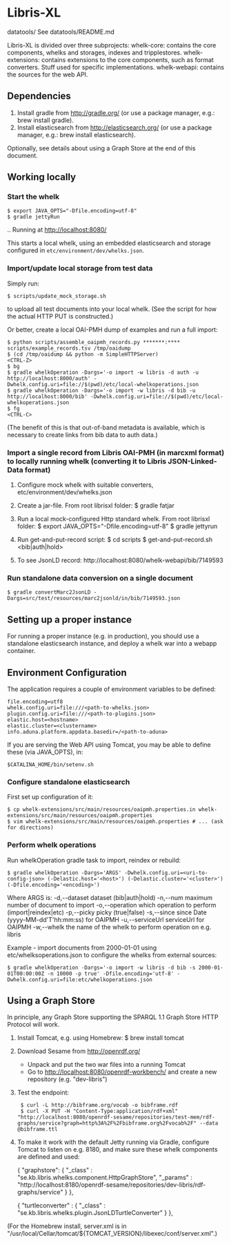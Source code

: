 # Libris-XL

datatools/
    See datatools/README.md

Libris-XL is divided over three subprojects:
    whelk-core:
        contains the core components, whelks and storages, indexes and tripplestores.
    whelk-extensions:
        contains extensions to the core components, such as format converters. Stuff used for specific implementations.
    whelk-webapi:
        contains the sources for the web API.

## Dependencies

1. Install gradle from <http://gradle.org/> (or use a package manager, e.g.: brew install gradle).
2. Install elasticsearch from <http://elasticsearch.org/> (or use a package manager, e.g.: brew install elasticsearch).

Optionally, see details about using a Graph Store at the end of this document.

## Working locally

### Start the whelk

    $ export JAVA_OPTS="-Dfile.encoding=utf-8"
    $ gradle jettyRun

.. Running at <http://localhost:8080/>

This starts a local whelk, using an embedded elasticsearch and storage configured in `etc/environment/dev/whelks.json`.

### Import/update local storage from test data

Simply run:

    $ scripts/update_mock_storage.sh

to upload all test documents into your local whelk. (See the script for how the actual HTTP PUT is constructed.)

Or better, create a local OAI-PMH dump of examples and run a full import:

    $ python scripts/assemble_oaipmh_records.py *******:**** scripts/example_records.tsv /tmp/oaidump
    $ (cd /tmp/oaidump && python -m SimpleHTTPServer)
    <CTRL-Z>
    $ bg
    $ gradle whelkOperation -Dargs='-o import -w libris -d auth -u http://localhost:8000/auth' -Dwhelk.config.uri=file://$(pwd)/etc/local-whelkoperations.json
    $ gradle whelkOperation -Dargs='-o import -w libris -d bib -u http://localhost:8000/bib' -Dwhelk.config.uri=file://$(pwd)/etc/local-whelkoperations.json
    $ fg
    <CTRL-C>

(The benefit of this is that out-of-band metadata is available, which is necessary to create links from bib data to auth data.)


### Import a single record from Libris OAI-PMH (in marcxml format) to locally running whelk (converting it to Libris JSON-Linked-Data format)

1. Configure mock whelk with suitable converters, etc/environment/dev/whelks.json

2. Create a jar-file. From root librisxl folder:
    $ gradle fatjar

3. Run a local mock-configured Http standard whelk. From root librisxl folder:
    $ export JAVA_OPTS="-Dfile.encoding=utf-8"
    $ gradle jettyrun

4. Run get-and-put-record script:
    $ cd scripts
    $ get-and-put-record.sh <bib|auth|hold> <id>

5. To see JsonLD record: http://localhost:8080/whelk-webapi/bib/7149593

### Run standalone data conversion on a single document

    $ gradle convertMarc2JsonLD -Dargs=src/test/resources/marc2jsonld/in/bib/7149593.json

## Setting up a proper instance

For running a proper instance (e.g. in production), you should use a standalone elasticsearch instance, and deploy a whelk war into a webapp container.

## Environment Configuration

The application requires a couple of environment variables to be defined:

    file.encoding=utf8
    whelk.config.uri=file:///<path-to-whelks.json>
    plugin.config.uri=file:///<path-to-plugins.json>
    elastic.host=<hostname>
    elastic.cluster=<clustername>
    info.aduna.platform.appdata.basedir=/<path-to-aduna>

If you are serving the Web API using Tomcat, you may be able to define these (via JAVA_OPTS), in:

    $CATALINA_HOME/bin/setenv.sh

### Configure standalone elasticsearch

First set up configuration of it:

    $ cp whelk-extensions/src/main/resources/oaipmh.properties.in whelk-extensions/src/main/resources/oaipmh.properties
    $ vim whelk-extensions/src/main/resources/oaipmh.properties # ... (ask for directions)

### Perform whelk operations

Run whelkOperation gradle task to import, reindex or rebuild:

    $ gradle whelkOperation -Dargs='ARGS' -Dwhelk.config.uri=<uri-to-config-json> (-Delastic.host='<host>') (-Delastic.cluster='<cluster>') (-Dfile.encoding='<encoding>')
   
   Where ARGS is:
     -d,--dataset <arg>      dataset (bib|auth|hold)
     -n,--num <arg>          maximum number of document to import
     -o,--operation <arg>    which operation to perform (import|reindex|etc)
     -p,--picky <arg>        picky (true|false)
     -s,--since <arg>        since Date (yyyy-MM-dd'T'hh:mm:ss) for OAIPMH
     -u,--serviceUrl <URL>   serviceUrl for OAIPMH
     -w,--whelk <arg>        the name of the whelk to perform operation on
                             e.g. libris

Example - import documents from 2000-01-01 using etc/whelksoperations.json to configure the whelks from external sources:

    $ gradle whelkOperation -Dargs='-o import -w libris -d bib -s 2000-01-01T00:00:00Z -n 10000 -p true' -Dfile.encoding='utf-8' -Dwhelk.config.uri=file:etc/whelkoperations.json

## Using a Graph Store

In principle, any Graph Store supporting the SPARQL 1.1 Graph Store HTTP Protocol will work.

1. Install Tomcat, e.g. using Homebrew:
    $ brew install tomcat

2. Download Sesame from <http://openrdf.org/>
    - Unpack and put the two war files into a running Tomcat
    - Go to <http://localhost:8080/openrdf-workbench/> and create a new repository (e.g. "dev-libris")

3. Test the endpoint:

        $ curl -L http://bibframe.org/vocab -o bibframe.rdf
        $ curl -X PUT -H "Content-Type:application/rdf+xml" "http://localhost:8080/openrdf-sesame/repositories/test-mem/rdf-graphs/service?graph=http%3A%2F%2Fbibframe.org%2Fvocab%2F" --data @bibframe.ttl

4. To make it work with the default Jetty running via Gradle, configure Tomcat to listen on e.g. 8180, and make sure these whelk components are defined and used:

    {
        "graphstore": {
            "_class" : "se.kb.libris.whelks.component.HttpGraphStore", 
            "_params" : "http://localhost:8180/openrdf-sesame/repositories/dev-libris/rdf-graphs/service"
        }
    },

    {
        "turtleconverter" : {
            "_class" : "se.kb.libris.whelks.plugin.JsonLDTurtleConverter"
        }
    },

(For the Homebrew install, server.xml is in "/usr/local/Cellar/tomcat/${TOMCAT_VERSION}/libexec/conf/server.xml".)

